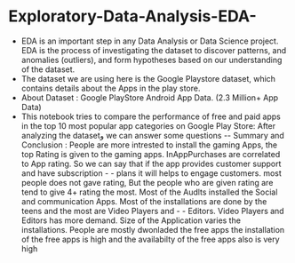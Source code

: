 # Exploratory-Data-Analysis-EDA-
- EDA is an important step in any Data Analysis or Data Science project. EDA is the process of investigating the dataset to discover        patterns, and anomalies (outliers), and form hypotheses based on our understanding of the dataset.
- The dataset we are using here is the Google Playstore dataset, which contains details about the Apps in the play store.
- About Dataset : Google PlayStore Android App Data. (2.3 Million+ App Data)
- This notebook tries to compare the performance of free and paid apps in the top 10 most popular app categories on Google Play Store:
After analyzing the datasetو we can answer some questions --
Summary and Conclusion :
People are more intrested to install the gaming Apps, the top Rating is given to the gaming apps.
InAppPurchases are correlated to App rating. So we can say that if the app provides customer support and have subscription - - plans it will helps to engage customers.
most people does not gave rating, But the people who are given rating are tend to give 4+ rating the most.
Most of the Audlts installed the Social and communication Apps.
Most of the installations are done by the teens and the most are Video Players and - - Editors. Video Players and Editors has more demand.
Size of the Application varies the installations.
People are mostly dwonladed the free apps the installation of the free apps is high and the availabilty of the free apps also is very high
